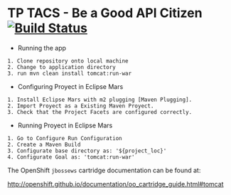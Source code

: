 TP TACS - Be a Good API Citizen [![Build Status](https://jenkins-tethree.rhcloud.com/buildStatus/icon?job=tacsthree1c16-build)](https://jenkins-tethree.rhcloud.com/job/tacsthree1c16-build/)
================================

- Running the app
```
1. Clone repository onto local machine
2. Change to application directory
3. run mvn clean install tomcat:run-war
```
- Configuring Proyect in Eclipse Mars
```
1. Install Eclipse Mars with m2 plugging [Maven Plugging].
2. Import Proyect as a Existing Maven Proyect.
3. Check that the Project Facets are configured correctly.
```
- Running Proyect in Eclipse Mars
```
1. Go to Configure Run Configuration
2. Create a Maven Build
3. Configurate base directory as: '${project_loc}'
4. Configurate Goal as: 'tomcat:run-war'
```


The OpenShift `jbossews` cartridge documentation can be found at:

http://openshift.github.io/documentation/oo_cartridge_guide.html#tomcat

